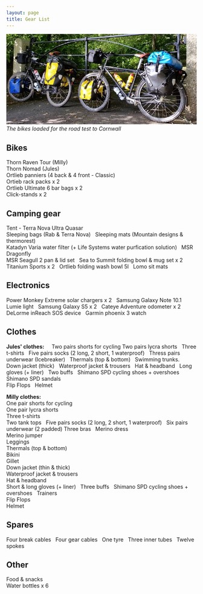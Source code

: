 ```yaml
---
layout: page
title: Gear List
---
```


![Pack](/assets/img/Pack.JPG)*The bikes loaded for the road test to Cornwall*


## Bikes

Thorn Raven Tour (Milly)  
Thorn Nomad (Jules)  
Ortlieb panniers (4 back & 4 front - Classic)  
Ortieb rack packs x 2  
Ortlieb Ultimate 6 bar bags x 2  
Click-stands x 2  


## Camping gear  

Tent - Terra Nova Ultra Quasar   
Sleeping bags (Rab & Terra Nova)  
Sleeping mats (Mountain designs & thermorest)  
Katadyn Varia water filter (+ Life Systems water purfication solution)  
MSR Dragonfly  
MSR Seagull 2 pan & lid set   
Sea to Summit folding bowl & mug set x 2   
Titanium Sports x 2   
Ortlieb folding wash bowl 5l  
Lomo sit mats 

## Electronics  

Power Monkey Extreme solar chargers x 2  
Samsung Galaxy Note 10.1  
Lumie light  
Samsung Galaxy S5 x 2  
Cateye Adventure odometer x 2  
DeLorme inReach SOS device  
Garmin phoenix 3 watch

## Clothes  

**Jules' clothes:**    
Two pairs shorts for cycling 
Two pairs lycra shorts  
Three t-shirts    
Five pairs socks (2 long, 2 short, 1 waterproof)  
Thress pairs underwear (Icebreaker)   
Thermals (top & bottom)  
Swimming trunks.  
Down jacket (thick)  
Waterproof jacket & trousers  
Hat & headband  
Long gloves (+ liner)  
Two buffs  
Shimano SPD cycling shoes + overshoes  
Shimano SPD sandals  
Flip Flops  
Helmet  

**Milly clothes:**  
One pair shorts for cycling  
One pair lycra shorts  
Three t-shirts  
Two tank tops  
Five pairs socks (2 long, 2 short, 1 waterproof)  
Six pairs underwear (2 padded) 
Three bras  
Merino dress  
Merino jumper  
Leggings  
Thermals (top & bottom)  
Bikini  
Gillet  
Down jacket (thin & thick)  
Waterproof jacket & trousers  
Hat & headband  
Short & long gloves (+ liner)  
Three buffs  
Shimano SPD cycling shoes + overshoes  
Trainers  
Flip Flops  
Helmet  

## Spares 

Four break cables  
Four gear cables  
One tyre  
Three inner tubes  
Twelve spokes  

## Other
Food & snacks  
Water bottles x 6 
